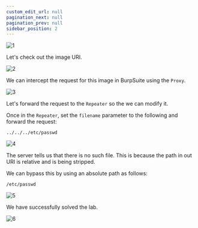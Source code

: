 ```yaml
---
custom_edit_url: null
pagination_next: null
pagination_prev: null
sidebar_position: 2
---
```


![1](https://github.com/Knign/Write-ups/assets/110326359/4a2e90f0-7a53-4dbd-bcca-72086a111b8c)

Let's check out the image URI.

![2](https://github.com/Knign/Write-ups/assets/110326359/2fd12fab-b643-47bc-b946-c442fffc8fb3)

We can intercept the request for this image in BurpSuite using the `Proxy`.

![3](https://github.com/Knign/Write-ups/assets/110326359/d34278ef-0766-4681-94a0-a02863a1e9f6)

Let's forward the request to the `Repeater` so the we can modify it.

Once in the `Repeater`, set the `filename` parameter to the following and forward the request: 

```
../../../etc/passwd
```

![4](https://github.com/Knign/Write-ups/assets/110326359/3e3fec65-452d-49ae-a452-d730d70970e7)

The server tells us that there is no such file. This is because the path in out URI is relative and is being stripped.

We can bypass this by using an absolute path as follows:

```
/etc/passwd
```

![5](https://github.com/Knign/Write-ups/assets/110326359/ae2f5644-34dc-4b4f-bb4d-75b2003fffb4)

We have successfully solved the lab.

![6](https://github.com/Knign/Write-ups/assets/110326359/35f6aa2f-1867-4ccc-adff-9e40b2ed6508)
